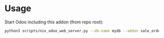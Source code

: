 # Usage

Start Odoo including this addon (from repo root):

```bash
python3 scripts/nix_odoo_web_server.py --db-name mydb --addon sale_order_line_multi_warehouse
```

